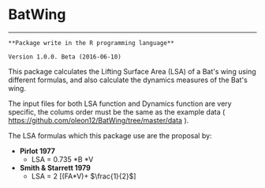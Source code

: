 # BatWing
---
```
**Package write in the R programming language**
```
```
Version 1.0.0. Beta (2016-06-10)
```

This package calculates the Lifting Surface Area (LSA) of a Bat's wing using different formulas, and also calculate the dynamics measures of the Bat's wing.

The input files for both LSA function and Dynamics function are very specific, the colums order must be the same as the example data ( https://github.com/oleon12/BatWing/tree/master/data ).

The LSA formulas which this package use are the proposal by:

- **Pirlot 1977**
  + LSA = 0.735 *B *V
- **Smith & Starrett 1979**
  + LSA = 2 [(FA*V)+ $\frac{1}{2}$]

